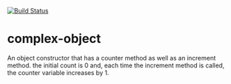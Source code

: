 [![Build Status](https://travis-ci.org/jwarielle/complex-object.svg)](https://travis-ci.org/jwarielle/complex-object)

complex-object
====================================
An object constructor that has a counter method as well as an increment method. 
the initial count is 0 and, each time the
increment method is called, the counter variable increases by 1.